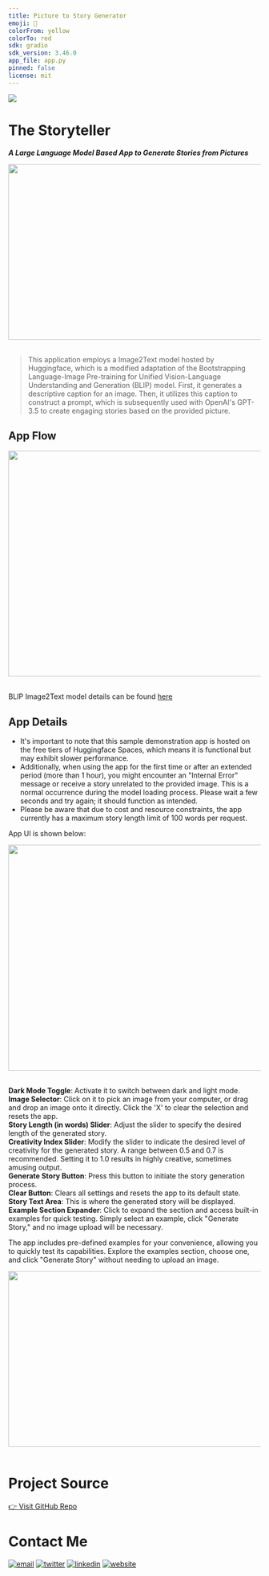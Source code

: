 ```yaml
---
title: Picture to Story Generator 
emoji: 📖
colorFrom: yellow
colorTo: red
sdk: gradio
sdk_version: 3.46.0
app_file: app.py
pinned: false
license: mit
---
```


<a href="https://huggingface.co/spaces/sssingh/pic-to-story"  target="_blank"><img src="https://img.shields.io/badge/click_here_to_open_gradio_app-orange?style=for-the-badge&logo=dependabot"/></a>


# The Storyteller  
***A Large Language Model Based App to Generate Stories from Pictures***

<img src="https://github.com/sssingh/pic-to-story/blob/main/assets/title.jpg?raw=true" width="1000" height="350"/><br><br> 

>This application employs a Image2Text model hosted by Huggingface, which is a modified adaptation of the Bootstrapping Language-Image Pre-training for Unified Vision-Language Understanding and Generation (BLIP) model. First, it generates a descriptive caption for an image. Then, it utilizes this caption to construct a prompt, which is subsequently used with OpenAI's GPT-3.5 to create engaging stories based on the provided picture. 

## App Flow

<img src="https://github.com/sssingh/pic-to-story/blob/main/assets/app-design.png?raw=true" width="1000" height="450"/><br><br> 

BLIP Image2Text model details can be found [here](https://huggingface.co/Sof22/image-caption-large-copy)

## App Details 

* It's important to note that this sample demonstration app is hosted on the free tiers of Huggingface Spaces, which means it is functional but may exhibit slower performance.
* Additionally, when using the app for the first time or after an extended period (more than 1 hour), you might encounter an "Internal Error" message or receive a story unrelated to the provided image. This is a normal occurrence during the model loading process. Please wait a few seconds and try again; it should function as intended.
* Please be aware that due to cost and resource constraints, the app currently has a maximum story length limit of 100 words per request.

App UI is shown below:

<img src="https://github.com/sssingh/pic-to-story/blob/main/assets/story-teller-app.png?raw=true" width="1000" height="450"/><br><br> 

**Dark Mode Toggle**: Activate it to switch between dark and light mode.  
**Image Selector**: Click on it to pick an image from your computer, or drag and drop an image onto it directly. Click the 'X' to clear the selection and resets the app.  
**Story Length (in words) Slider**: Adjust the slider to specify the desired length of the generated story.  
**Creativity Index Slider**: Modify the slider to indicate the desired level of creativity for the generated story. A range between 0.5 and 0.7 is recommended. Setting it to 1.0 results in highly creative, sometimes amusing output.  
**Generate Story Button**: Press this button to initiate the story generation process.  
**Clear Button**: Clears all settings and resets the app to its default state.  
**Story Text Area**: This is where the generated story will be displayed.  
**Example Section Expander**: Click to expand the section and access built-in examples for quick testing. Simply select an example, click "Generate Story," and no image upload will be necessary.  

The app includes pre-defined examples for your convenience, allowing you to quickly test its capabilities. Explore the examples section, choose one, and click "Generate Story" without needing to upload an image.

<img src="https://github.com/sssingh/pic-to-story/blob/main/assets/story-teller-examples.png?raw=true" width="1000" height="350"/><br><br> 

# Project Source
[👉 Visit GitHub Repo](https://github.com/sssingh/pic-to-story)

# Contact Me
[![email](https://img.shields.io/badge/Gmail-D14836?style=for-the-badge&logo=gmail&logoColor=white)](mailto:sunil@sunilssingh.me)
[![twitter](https://img.shields.io/badge/twitter-1DA1F2?style=for-the-badge&logo=twitter&logoColor=white)](https://twitter.com/@thesssingh)
[![linkedin](https://img.shields.io/badge/linkedin-0A66C2?style=for-the-badge&logo=linkedin&logoColor=white)](https://www.linkedin.com/in/sssingh/)
[![website](https://img.shields.io/badge/web_site-8B5BE8?style=for-the-badge&logo=ko-fi&logoColor=white)](https://sunilssingh.me)

